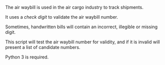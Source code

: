 The air waybill is used in the air cargo industry to track shipments.

It uses a *check digit* to validate the air waybill number.

Sometimes, handwritten bills will contain an incorrect, illegible or missing digit.  

This script will test the air waybill number for validity, and if it is invalid will present a list of candidate numbers.

Python 3 is required.
